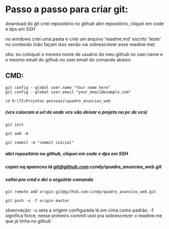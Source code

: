 # Passo a passo para criar git: 
download do git
criei repositório no github
abri repositório, cliquei em code e dps em SSH

no windows criei uma pasta e criei um arquivo 'readme.md' escrito 'teste' no conteúdo (não façam isso senão vai sobrescrever esse readme.me)

obs: eu coloquei o mesmo nome de usuário do meu github no user.name e o mesmo email do github no user.email do comando abaixo

## CMD:

```
git config --global user.name "Your name here"
git config --global user.email "your_email@example.com"

cd D:\TI\Projetos pessoais\quadro_anuncios_web
```
##### (vcs colocam a url de onde vcs vão deixar o projeto no pc de vcs)
```
git init

git add -A

git commit -m "commit inicial"
```

##### abri repositório no github, cliquei em code e dps em SSH
##### copiei oq apareceu lá git@github.com:czndy/quadro_anuncios_web.git
##### voltei pro cmd e dei o seguinte comando
```
git remote add origin git@github.com:czndy/quadro_anuncios_web.git

git push -u -f origin master
```
observação: -u seta a origem configurada lá em cima como padrão. -f significa force, nesse primeiro commit usei pra sobrescrever o readme.me que já tinha no github
